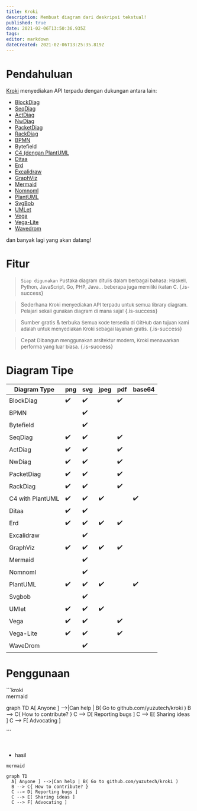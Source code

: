 ```yaml
---
title: Kroki
description: Membuat diagram dari deskripsi tekstual!
published: true
date: 2021-02-06T13:50:36.935Z
tags: 
editor: markdown
dateCreated: 2021-02-06T13:25:35.819Z
---
```


# Pendahuluan
[Kroki](https://kroki.io/) menyediakan API terpadu dengan dukungan antara lain:
- [BlockDiag](http://blockdiag.com/)
- [SeqDiag](http://blockdiag.com/en/seqdiag/index.html)
- [ActDiag](http://blockdiag.com/en/actdiag/index.html)
- [NwDiag](http://blockdiag.com/en/nwdiag/)
- [PacketDiag](http://blockdiag.com/en/packetdiag/index.html)
- [RackDiag](http://blockdiag.com/en/nwdiag/rackdiag-examples.html)
- [BPMN](https://bpmn.io/)
- Bytefield
- [C4 (dengan PlantUML](https://c4model.com/)
- [Ditaa](https://plantuml.com/ditaa)
- [Erd](https://www.smartdraw.com/entity-relationship-diagram/)
- [Excalidraw](https://excalidraw.com/)
- [GraphViz](https://graphviz.org/)
- [Mermaid](https://mermaid-js.github.io/mermaid/#/)
- [Nomnoml](https://rstudio.github.io/nomnoml/)
- [PlantUML](https://plantuml.com/)
- [SvgBob](https://ivanceras.github.io/content/Svgbob/Specification.html)
- [UMLet](https://www.umlet.com/)
- [Vega](https://vega.github.io/vega/)
- [Vega-Lite](https://vega.github.io/vega-lite/docs/selection.html)
- [Wavedrom](https://wavedrom.com/)

dan banyak lagi yang akan datang!

# Fitur
> `Siap digunakan`
<font size="2"> Pustaka diagram ditulis dalam berbagai bahasa: Haskell, Python, JavaScript, Go, PHP, Java... beberapa juga memiliki ikatan C.</font>
{.is-success}


> Sederhana
<font size="2">Kroki menyediakan API terpadu untuk semua library diagram. Pelajari sekali gunakan diagram di mana saja!</font>
{.is-success}


> Sumber gratis &amp; terbuka
<font size="2">Semua kode tersedia di GitHub dan tujuan kami adalah untuk menyediakan Kroki sebagai layanan gratis.</font>
{.is-success}


> Cepat
<font size="2">Dibangun menggunakan arsitektur modern, Kroki menawarkan performa yang luar biasa.</font>
{.is-success}



# Diagram Tipe
| Diagram Type     | png | svg | jpeg | pdf | base64 |
|------------------|-----|-----|------|-----|--------|
| BlockDiag        | ✔️   | ✔️   |      | ✔️   | ️       |
| BPMN             | ️    | ✔️   |      | ️    | ️       |
| Bytefield        | ️    | ✔️   |      | ️    | ️       |
| SeqDiag          | ✔️   | ✔️   |      | ✔️   | ️       |
| ActDiag          | ✔️   | ✔️   |      | ✔️   | ️       |
| NwDiag           | ✔️   | ✔️   |      | ✔️   | ️       |
| PacketDiag       | ✔️   | ✔️   |      | ✔️   | ️       |
| RackDiag         | ✔️   | ✔️   |      | ✔️   | ️       |
| C4 with PlantUML | ✔️   | ✔️   | ✔️    | ️    | ✔️      |
| Ditaa            | ✔️   | ✔️   |      | ️    | ️       |
| Erd              | ✔️   | ✔️   | ✔️    | ✔️   | ️       |
| Excalidraw       | ️    | ✔️   | ️     | ️    | ️       |
| GraphViz         | ✔️   | ✔️   | ✔️    | ✔️   |        |
| Mermaid          |     | ✔️   |      |     |        |
| Nomnoml          | ️    | ✔️   | ️     |     |        |
| PlantUML         | ✔️   | ✔️   | ✔️    | ️    | ✔️      |
| Svgbob           | ️    | ✔️   | ️     | ️    |        |
| UMlet            | ✔️   | ✔️   | ✔️    | ️    |        |
| Vega             | ✔️   | ✔️   |      | ✔️   | ️       |
| Vega-Lite        | ✔️   | ✔️   |      | ✔️   | ️       |
| WaveDrom         |     | ✔️   |      |     | ️       |

# Penggunaan
<p> ```kroki
<br>mermaid

graph TD
  A[ Anyone ] -->|Can help | B( Go to github.com/yuzutech/kroki )
  B --> C{ How to contribute? }
  C --> D[ Reporting bugs ]
  C --> E[ Sharing ideas ]
  C --> F[ Advocating ]
<p>```</p>
<br>

- hasil
```kroki
mermaid

graph TD
  A[ Anyone ] -->|Can help | B( Go to github.com/yuzutech/kroki )
  B --> C{ How to contribute? }
  C --> D[ Reporting bugs ]
  C --> E[ Sharing ideas ]
  C --> F[ Advocating ]
```